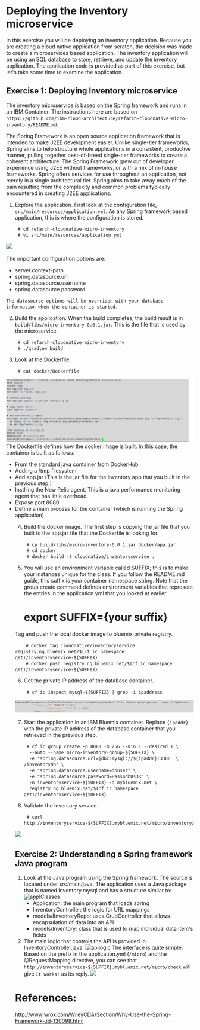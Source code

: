 # Deploying the Inventory microservice 

In this exercise you will be deploying an inventory application. Because you are creating a cloud native application from scratch, the decision was made to create a microservices based application. The inventory application will be using an SQL database to store, retrieve, and update the inventory application. The application code is provided as part of this exercise, but let's take some time to examine the application.  


## Exercise 1: Deploying Inventory microservice
The inventory microservice is based on the Spring framework and runs in an IBM Container. The instructions here are based on `https://github.com/ibm-cloud-architecture/refarch-cloudnative-micro-inventory/README.md`. 

The Spring Framework is an open source application framework that is intended to make J2EE development easier. Unlike single-tier frameworks, Spring aims to help structure whole applications in a consistent, productive manner, pulling together best-of-breed single-tier frameworks to create a coherent architecture.
The Spring Framework grew out of developer experience using J2EE without frameworks, or with a mix of in-house frameworks. Spring offers services for use throughout an application, not merely in a single architectural tier. Spring aims to take away much of the pain resulting from the complexity and common problems typically encountered in creating J2EE applications. 


1. Explore the application. First look at the configuration file, `src/main/resources/application.yml`. As any Spring framework based application, this is where the configuration is stored.

        # cd refarch-cloudnative-micro-inventory
        # vi src/main/resources/application.yml
![](iimages/inventoryyml.png)

   The important configuration options are:
   - server.context-path        
   - spring.datasource.url
   - spring.datasource.username
   - spring.datasource.password
   
    The datasource options will be overriden with your database information when the container is started.

2. Build the application. When the build completes, the build result is in `build/libs/micro-inventory-0.0.1.jar`. This is the file that is used by the microservice. 

        # cd refarch-cloudnative-micro-inventory
        # ./gradlew build

3. Look at the Dockerfile.
 
        # cat docker/Dockerfile
![](images/inventorydockerfile.png)
   The Dockerfile defines how the docker image is built. In this case, the container is built as follows:
<ul>
<li>From the standard java container from DockerHub. </li>
<li>Adding a /tmp filesystem</li>
<li>Add app.jar (This is the jar file for the inventory app that you built in the previous step.)</li>
<li>Instlling the New Relic agent. This is a java performance monitoring agent that has little overhead.  
<li>Expose port 8080</li>
<li>Define a main process for the container (which is running the Spring application) </li>

4. Build the docker image. The first step is copying the jar file that you built to the app.jar file that the Dockerfile is looking for. 

        # cp build/libs/micro-inventory-0.0.1.jar docker/app.jar
        # cd docker
        # docker build -t cloudnative/inventoryservice . 

5. You will use an environment variable called SUFFIX; this is to make your instances unique for the class. If you follow the README.md guide, this suffix is your container namespace string. Note that the group create command defines environment variables that represent the entries in the application.yml that you looked at earlier.

	  # export SUFFIX={your suffix}

Tag and push the local docker image to bluemix private registry.

        # docker tag cloudnative/inventoryservice registry.ng.bluemix.net/$(cf ic namespace get)/inventoryservice-${SUFFIX}
        # docker push registry.ng.bluemix.net/$(cf ic namespace get)/inventoryservice-${SUFFIX}

6. Get the private IP address of the database container.

        # cf ic inspect mysql-${SUFFIX} | grep -i ipaddress
![](images/sqlip.png)

    
7. Start the application in an IBM Bluemix container. Replace `{ipaddr}` with the private IP address of the database container that you retrieved in the previous step. 

        # cf ic group create -p 8080 -m 256 --min 1 --desired 1 \
         --auto --name micro-inventory-group-${SUFFIX} \
         -e "spring.datasource.url=jdbc:mysql://${ipaddr}:3306  \  /inventorydb" \
         -e "spring.datasource.username=dbuser" \
         -e "spring.datasource.password=Pass4dbUs3R" \
         -n inventoryservice-${SUFFIX} -d mybluemix.net \
         registry.ng.bluemix.net/$(cf ic namespace get)/inventoryservice-${SUFFIX}

8. Validate the inventory service.

        # curl http://inventoryservice-${SUFFIX}.mybluemix.net/micro/inventory/13402
![](exercises/028-inv-curl-1.png)

     
## Exercise 2: Understanding a Spring framework Java program

1. Look at the Java program using the Spring framework. The source is located under src/main/java. The application uses a Java package that is named inventory.mysql and has a structure similar to:
![applClasses](exercises/025-inv-applstructure.png)
   - Application: the main program that loads spring
   - InventoryController: the logic for URL mappings
   - models/IInventoryRepo: uses CrudController that allows encapsulation of data into an API
   - models/Inventory: class that is used to map individual data item's fields
2. The main logic that controls the API is provided in InventoryController.java. 
![apilogic](exercises/026-inv-logic.png)
   The interface is quite simple. Based on the prefix in the application.yml (`/micro`) and the @RequestMapping directive, you can see that 
`http://inventoryservice-${SUFFIX}.mybluemix.net/micro/check` will give `It works!` as its reply.
![](exercises/027-inv-check.png) 

# References:
http://www.wrox.com/WileyCDA/Section/Why-Use-the-Spring-Framework-.id-130098.html